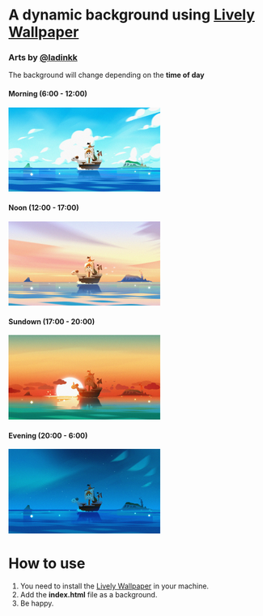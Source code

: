 # A dynamic background using [Lively Wallpaper](https://rocksdanister.github.io/lively/)
### Arts by [@ladinkk](https://twitter.com/ladinkk/status/1605030232515190784)

The background will change depending on the **time of day**

#### Morning (6:00 - 12:00)
<div id="morning">
  <img src="/images/morning.jpg" width="300"/>
</div>

#### Noon (12:00 - 17:00)
<div id="noon">
  <img src="/images/noon.jpg" width="300"/>
</div>

#### Sundown (17:00 - 20:00)
<div id="sundown">
  <img src="/images/sundown.jpg" width="300"/>
</div>

#### Evening (20:00 - 6:00)
<div id="evening">
  <img src="/images/evening.jpg" width="300"/>
</div>

# How to use

1. You need to install the [Lively Wallpaper](https://rocksdanister.github.io/lively/) in your machine.
2. Add the **index.html** file as a background.
3. Be happy.
